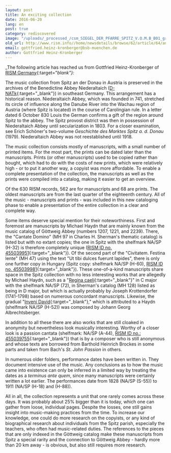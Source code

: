 ```yaml
---
layout: post
title: An exciting collection
date: 2016-06-20
lang: en
post: true
category: rediscovered
image: "/uploads/_processed_/csm_SIEGEL_DER_PFARRE_SPITZ_V.O.M.B_B01_gross_02_edf6857d55.jpg"
old_url: http://www.rism.info//home/newsdetails/browse/62/article/64/an-exciting-collection.html
email: gottfried.heinz-kronberger@bsb-muenchen.de
author: Gottfried Heinz-Kronberger
---
```



_The following article has reached us from Gottfried Heinz-Kronberger of [RISM Germany](http://de.rism.info/de/home.html){:target="_blank"}:_

The music collection from Spitz an der Donau in Austria is preserved in the archives of the Benedictine Abbey Niederaltaich ([D-NATk](https://opac.rism.info/search?View=rism&siglum=D-NATk){:target="_blank"}) in southeast Germany. This arrangement has a historical reason. Niederaltaich Abbey, which was founded in 741, stretched its circle of influence along the Danube River into the Wachau region of Austria (where Spitz is located) in the course of Carolingian rule. In a letter dated 6 October 830 Louis the German confirms a gift of the region around Spitz to the abbey. The Spitz provost district was then in possession of Niederaltaich Abbey until secularization in 1803. For a closer examination, see Erich Schöner's two-volume _Geschichte des Marktes Spitz a. d. Donau_ (1979). Niederaltaich Abbey was not reestablished until 1918.

The music collection consists mostly of manuscripts, with a small number of printed items. For the most part, the prints can be dated later than the manuscripts. Prints (or other manuscripts) used to be copied rather than bought, which had to do with the costs of new prints, which were relatively high - or to put it another way, a copyist was more affordable. To enable a complete presentation of the collection, the manuscripts as well as the prints were compiled into a catalog, making it easier to get an overview.

Of the 630 RISM records, 562 are for manuscripts and 68 are prints. The oldest manuscripts are from the last quarter of the eighteenth century. All of the music - manuscripts and prints - was included in this new cataloging phase to enable a presentation of the entire collection in a clear and complete way.

Some items deserve special mention for their noteworthiness. First and foremost are manuscripts by Michael Haydn that are mainly known from the music catalog of Göttweig Abbey (numbers 1207, 1221, and 2239). There, the "Cantate Domino" (MH 97 in Charles H. Sherman's thematic catalog) is listed but with no extant copies; the one in Spitz with the shelfmark NA/SP (H-32) is therefore completely unique ([RISM ID no. 455039951](https://opac.rism.info/search?id=455039951){:target="_blank"}). Of the second part of the "Civitatem. Festina lente" (MH 47) using the text "Ut tibi dulces fuerunt lapides", there is only one further copy in Hungary (Spitz copy: shelfmark NA/SP (H-60), [RISM ID no. 455039981](https://opac.rism.info/search?id=455039981){:target="_blank"}). These one-of-a-kind manuscripts share space in the Spitz collection with no less interesting works that are allegedly by Michael Haydn, such as a "[Regina caeli](https://opac.rism.info/search?id=455039995){:target="_blank"}" in C major with the shelfmark NA/SP (72), in Sherman's catalog (MH 128) listed as being in D major, but which is actually probably by Joseph Krottendorfer (1741-1798) based on numerous concordant manuscripts. Likewise, the gradual "[Inveni David](https://opac.rism.info/search?id=455039973){:target="_blank"}," which is attributed to a Haydn (shelfmark NA/SP (H-52)) was composed by Johann Georg Albrechtsberger.

In addition to all these there are also works that are still cloaked in anonymity but nevertheless look musically interesting. Worthy of a closer look is a passion cantata (shelfmark: NA/SP (A-44), [RISM ID no.: 455039755](https://opac.rism.info/search?id=455039755){:target="_blank"}) that is by a composer who is still anonymous and whose texts are borrowed from Barthold Heinrich Brockes in some parts and taken from Bach's _St. John Passion_ in others.

In numerous older folders, performance dates have been written in. They document intensive use of the music. Any conclusions as to how the music came into existence can only be inferred in a limited way by treating the dates as a _terminus ante quem_, since many manuscripts were certainly written a lot earlier. The performances date from 1828 (NA/SP (S-55)) to 1911 (NA/SP (H-18) and (H-88)).

All in all, the collection represents a unit that one rarely comes across these days. It was probably about 25% bigger than it is today, which one can gather from loose, individual pages. Despite the losses, one still gains insight into music-making practices from the time. To increase our knowledge, one could do more research on the copyists, or any kind of biographical research about individuals from the Spitz parish, especially the teachers, who often had music-related duties. The references to the pieces that are only indexed in the Göttweig catalog make these manuscripts from Spitz a special rarity and the connection to Göttweig Abbey - hardly more than 20 km away - is obvious, but also still requires more research.

<script type="text/javascript">var switchTo5x=true;</script><script type="text/javascript" src="http://w.sharethis.com/button/buttons.js"></script><script type="text/javascript">stLight.options({publisher: "9b601438-1ce1-49d8-bfd7-9cff5df54c17", doNotHash: false, doNotCopy: false, hashAddressBar: false});</script>


